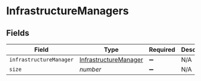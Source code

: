 # InfrastructureManagers


## Fields

| Field                                                                 | Type                                                                  | Required                                                              | Description                                                           | Example                                                               |
| --------------------------------------------------------------------- | --------------------------------------------------------------------- | --------------------------------------------------------------------- | --------------------------------------------------------------------- | --------------------------------------------------------------------- |
| `infrastructureManager`                                               | [InfrastructureManager](../../models/shared/infrastructuremanager.md) | :heavy_minus_sign:                                                    | N/A                                                                   |                                                                       |
| `size`                                                                | *number*                                                              | :heavy_minus_sign:                                                    | N/A                                                                   | 1                                                                     |
